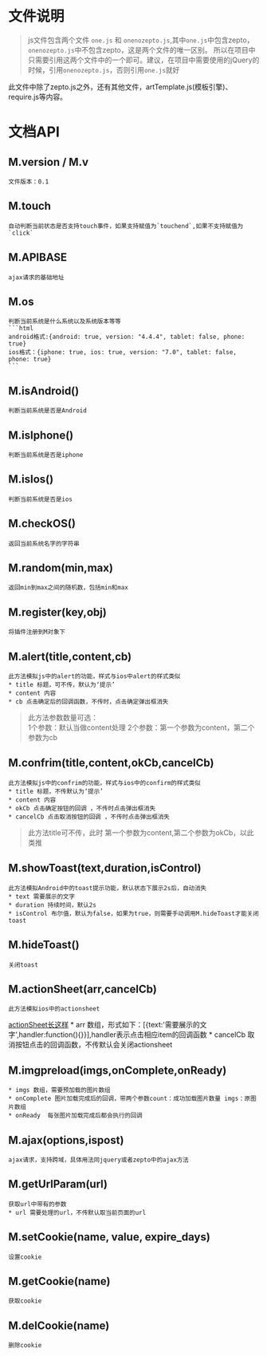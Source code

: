# 文件说明
> js文件包含两个文件 `one.js` 和 `onenozepto.js`,其中`one.js`中包含zepto，`onenozepto.js`中不包含zepto，这是两个文件的唯一区别。
所以在项目中只需要引用这两个文件中的一个即可。建议，在项目中需要使用的jQuery的时候，引用`onenozepto.js`，否则引用`one.js`就好

此文件中除了zepto.js之外，还有其他文件，artTemplate.js(模板引擎)、require.js等内容。

# 文档API
## M.version / M.v
    文件版本：0.1
## M.touch
    自动判断当前状态是否支持touch事件，如果支持赋值为`touchend`,如果不支持赋值为`click`
## M.APIBASE
    ajax请求的基础地址
## M.os
    判断当前系统是什么系统以及系统版本等等
    ```html
    android格式:{android: true, version: "4.4.4", tablet: false, phone: true}
    ios格式：{iphone: true, ios: true, version: "7.0", tablet: false, phone: true}
    ```
## M.isAndroid()
    判断当前系统是否是Android
## M.isIphone()
    判断当前系统是否是iphone
## M.isIos()
    判断当前系统是否是ios
## M.checkOS()
    返回当前系统名字的字符串
## M.random(min,max)
    返回min到max之间的随机数，包括min和max
## M.register(key,obj)
    将插件注册到M对象下
## M.alert(title,content,cb)
    此方法模拟js中的alert的功能，样式与ios中alert的样式类似
    * title 标题，可不传，默认为‘提示’
    * content 内容
    * cb 点击确定后的回调函数，不传时，点击确定弹出框消失
> 此方法参数数量可选：<br>
1个参数：默认当做content处理
2个参数：第一个参数为content，第二个参数为cb

## M.confrim(title,content,okCb,cancelCb)
    此方法模拟js中的confrim的功能，样式与ios中的confirm的样式类似
    * title 标题，不传默认为‘提示’
    * content 内容
    * okCb 点击确定按钮的回调 ，不传时点击弹出框消失
    * cancelCb 点击取消按钮的回调 ，不传时点击弹出框消失
> 此方法title可不传，此时 第一个参数为content,第二个参数为okCb，以此类推

## M.showToast(text,duration,isControl)
    此方法模拟Android中的toast提示功能，默认状态下展示2s后，自动消失
    * text 需要展示的文字
    * duration 持续时间，默认2s
    * isControl 布尔值，默认为false，如果为true，则需要手动调用M.hideToast才能关闭toast
## M.hideToast()
    关闭toast
## M.actionSheet(arr,cancelCb)
    此方法模拟ios中的actionsheet
[actionSheet长这样](http://image.baidu.com/search/detail?ct=503316480&z=0&ipn=d&word=actionsheet&step_word=&pn=31&spn=0&di=7503544760&pi=&rn=1&tn=baiduimagedetail&is=0%2C0&istype=0&ie=utf-8&oe=utf-8&in=&cl=2&lm=-1&st=undefined&cs=2673508320%2C804144218&os=317200336%2C438899745&adpicid=0&ln=1290&fr=&fmq=1441008973299_R&ic=undefined&s=undefined&se=&sme=&tab=0&width=&height=&face=undefined&ist=&jit=&cg=&bdtype=11&objurl=http%3A%2F%2Fupload-images.jianshu.io%2Fupload_images%2F73313-8197973ec42f1f92.png%3FimageMogr2%2Fauto-orient%2Fstrip%7CimageView2%2F2&fromurl=ippr_z2C%24qAzdH3FAzdH3Fooo_z%26e3Bp7tv55s_z%26e3Bv54AzdH3Fw6ptvsjfAzdH3FVFR0njE&gsm=0)
    * arr 数组，形式如下：[{text:'需要展示的文字',handler:function(){}}],handler表示点击相应item的回调函数
    * cancelCb 取消按钮点击的回调函数，不传默认会关闭actionsheet

## M.imgpreload(imgs,onComplete,onReady)
    * imgs 数组，需要预加载的图片数组
    * onComplete 图片加载完成后的回调，带两个参数count：成功加载图片数量 imgs：原图片数组
    * onReady  每张图片加载完成后都会执行的回调

## M.ajax(options,ispost)
    ajax请求，支持跨域，具体用法同jquery或者zepto中的ajax方法

## M.getUrlParam(url)
    获取url中带有的参数
    * url 需要处理的url，不传默认取当前页面的url
## M.setCookie(name, value, expire_days)
    设置cookie
## M.getCookie(name)
    获取cookie
## M.delCookie(name)
    删除cookie
